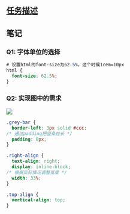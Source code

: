 ## [任务描述](http://ife.baidu.com/course/detail/id/96)

## 笔记

### Q1: 字体单位的选择
```css
# 设置html的font-size为62.5%，这个时候1rem=10px
html {
  font-size: 62.5%;
}
```

### Q2: 实现图中的需求
![](http://7xrwo9.com1.z0.glb.clouddn.com/ife-task_5_note.jpg)
```css
.grey-bar {
  border-left: 3px solid #ccc;
/* 通过padding把竖条拉长 */
  padding: 8px;
}

.right-align {
  text-align: right;
  display: inline-block;
/* 根据实际情况调整宽度 */
  width: 33%;
}

.top-align {
  vertical-align: top;
}
``` 